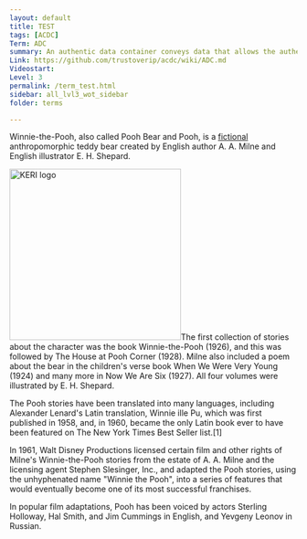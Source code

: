 ```yaml
---
layout: default
title: TEST
tags: [ACDC]
Term: ADC
summary: An authentic data container conveys data that allows the authenticity of its content to be proved.
Link: https://github.com/trustoverip/acdc/wiki/ADC.md
Videostart:
Level: 3
permalink: /term_test.html
sidebar: all_lvl3_wot_sidebar
folder: terms

---
```


<div data-level="1">

Winnie-the-Pooh, also called Pooh Bear and Pooh, is a <a href="https://example.com/fictional-original">fictional</a> anthropomorphic teddy bear created by English author A. A. Milne and English illustrator E. H. Shepard.

</div>

<div data-level="2">

<img src="https://github.com/WebOfTrust/keri/blob/main/images/Keri_logo_color_on_white.png?raw=true" alt="KERI logo" border="0" width="300" />The first collection of stories about the character was the book Winnie-the-Pooh (1926), and this was followed by The House at Pooh Corner (1928). Milne also included a poem about the bear in the children's verse book When We Were Very Young (1924) and many more in Now We Are Six (1927). All four volumes were illustrated by E. H. Shepard.

</div>

<div data-level="2">

<div className="youtube-video" data-youtubeid="RE2QClKir1E" data-starttime="23"></div>
<div className="youtube-video" data-youtubeid="FBOVYD3zUrk" data-starttime="33"></div>
<div className="youtube-video" data-youtubeid="OHMgPNSP1RU" data-starttime="43"></div>

</div>

<div data-level="1">

The Pooh stories have been translated into many languages, including Alexander Lenard's Latin translation, Winnie ille Pu, which was first published in 1958, and, in 1960, became the only Latin book ever to have been featured on The New York Times Best Seller list.[1]

</div>

<div data-level="1">

In 1961, Walt Disney Productions licensed certain film and other rights of Milne's Winnie-the-Pooh stories from the estate of A. A. Milne and the licensing agent Stephen Slesinger, Inc., and adapted the Pooh stories, using the unhyphenated name "Winnie the Pooh", into a series of features that would eventually become one of its most successful franchises.

</div>


In popular film adaptations, Pooh has been voiced by actors Sterling Holloway, Hal Smith, and Jim Cummings in English, and Yevgeny Leonov in Russian.

<div id="commento"></div>
